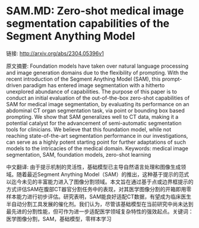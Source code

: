 # SAM.MD: Zero-shot medical image segmentation capabilities of the Segment Anything Model

链接: http://arxiv.org/abs/2304.05396v1

原文摘要:
Foundation models have taken over natural language processing and image
generation domains due to the flexibility of prompting. With the recent
introduction of the Segment Anything Model (SAM), this prompt-driven paradigm
has entered image segmentation with a hitherto unexplored abundance of
capabilities. The purpose of this paper is to conduct an initial evaluation of
the out-of-the-box zero-shot capabilities of SAM for medical image
segmentation, by evaluating its performance on an abdominal CT organ
segmentation task, via point or bounding box based prompting. We show that SAM
generalizes well to CT data, making it a potential catalyst for the advancement
of semi-automatic segmentation tools for clinicians. We believe that this
foundation model, while not reaching state-of-the-art segmentation performance
in our investigations, can serve as a highly potent starting point for further
adaptations of such models to the intricacies of the medical domain. Keywords:
medical image segmentation, SAM, foundation models, zero-shot learning

中文翻译:
由于提示机制的灵活性，基础模型已主导自然语言处理和图像生成领域。随着最近Segment Anything Model（SAM）的推出，这种基于提示的范式以迄今未见的丰富能力进入了图像分割领域。本文旨在通过基于点或边界框提示的方式评估SAM在腹部CT器官分割任务中的表现，对其医学图像分割的开箱即用零样本能力进行初步评估。研究表明，SAM能良好适配CT数据，有望成为临床医生半自动分割工具发展的催化剂。我们认为，尽管该基础模型在当前研究中尚未达到最先进的分割性能，但可作为进一步适配医学领域复杂特性的强效起点。关键词：医学图像分割，SAM，基础模型，零样本学习

